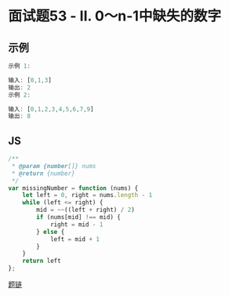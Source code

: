 # 面试题53 - II. 0～n-1中缺失的数字
## 示例
```js
示例 1:

输入: [0,1,3]
输出: 2
示例 2:

输入: [0,1,2,3,4,5,6,7,9]
输出: 8
```

## JS
```js
/**
 * @param {number[]} nums
 * @return {number}
 */
var missingNumber = function (nums) {
    let left = 0, right = nums.length - 1
    while (left <= right) {
        mid = ~~((left + right) / 2)
        if (nums[mid] !== mid) {
            right = mid - 1
        } else {
            left = mid + 1
        }
    }
    return left
};
```

[题链](https://leetcode-cn.com/problems/que-shi-de-shu-zi-lcof/)

<comment/>
<tongji/>